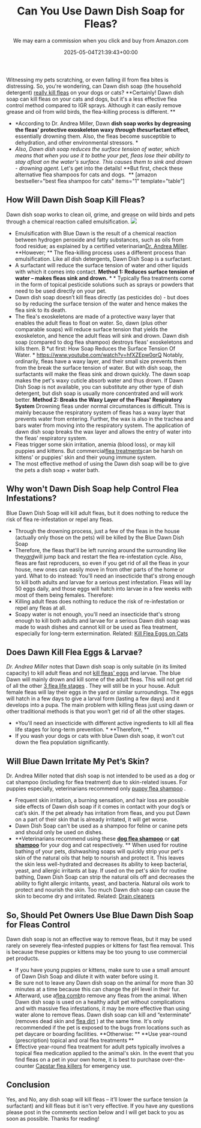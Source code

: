 ﻿---
author: We may earn a commission when you click and buy from Amazon.com
layout: post
title: Can You Use Dawn Dish Soap for Fleas?
date: '2025-05-04T21:39:43+00:00'
categories:
- Fleas
- Guide
tags: []
slug: /dawn-dish-soap-for-fleas/
lastmod: 2025-05-07T12:21:26+03:00
---

Witnessing my pets scratching, or even falling ill from flea bites is distressing. So, you're wondering, can Dawn dish soap (the household detergent)
[really kill fleas](https://pestpolicy.com/best-flea-treatment-for-puppies/)
on your dogs or cats?
**Certainly! Dawn dish soap can kill fleas on your cats and dogs, but it's a less effective flea control method compared to IGR sprays. Although it can easily remove grease and oil from wild birds, the flea-killing process is different. **
- *According to Dr. Andrea Miller, Dawn **dish soap works by degreasing the fleas' protective exoskeleton waxy *through the*surfactant effect**, essentially drowning them. Also, the fleas become susceptible to dehydration, and other environmental stressors. *
- *Also, Dawn dish soap reduces the surface tension of water, which means that when you use it to bathe your pet, fleas lose their ability to stay afloat on the water's surface. This causes them to sink and drown - drowning agent.*
Let's get into the details!
**But first, check these alternative flea shampoos for cats and dogs.  **
[amazon bestseller="best flea shampoo for cats" items="1" template="table"]
## How Will Dawn Dish Soap Kill Fleas?
Dawn dish soap works to clean oil, grime, and grease on wild birds and pets through a chemical reaction called emulsification.
![](/assets/img/img/)
- Emulsification with Blue Dawn is the result of a chemical reaction between hydrogen peroxide and fatty substances, such as oils from food residue; as explained by a certified veterinarian[Dr. Andrea Miller](https://libertypethospital.com/our-team/).
**However; **
The flea-killing process uses a different process than emulsification. Like all dish detergents, Dawn Dish Soap is a surfactant.
- A surfactant will reduce the surface tension of water and other liquids with which it comes into contact.
**Method 1: Reduces surface tension of water – makes fleas sink and drown.**
* *
Typically flea treatments come in the form of topical pesticide solutions such as sprays or powders that need to be used directly on your pet.
- Dawn dish soap doesn’t kill fleas directly (as pesticides do) - but does so by reducing the surface tension of the water and hence makes the flea sink to its death.
- The flea's exoskeletons are made of a protective waxy layer that enables the adult fleas to float on water.
So, dawn (plus other comparable soaps) will reduce surface tension that yields the exoskeleton, and hence the adult fleas will sink and drown.
Dawn dish soap (compared to dog flea shampoo) destroys fleas' exoskeletons and kills them. B
*ut first: How Soap Reduces the Surface Tension Of Water. *
https://www.youtube.com/watch?v=hfXZEpw0qrQ
Notably, ordinarily, fleas have a waxy layer, and their small size prevents them from the break the surface tension of water.
But with dish soap, the surfactants will make the fleas sink and drown quickly. The dawn soap makes the pet's waxy cuticle absorb water and thus drown.
If Dawn Dish Soap is not available, you can substitute any other type of dish detergent, but dish soap is usually more concentrated and will work better.
**Method 2: Breaks the Waxy Layer of the Fleas' Respiratory System**
Drowning fleas under normal circumstances is difficult. This is mainly because the respiratory system of fleas has a waxy layer that prevents water from entering.
Further, the wax is also in the trachea and bars water from moving into the respiratory system.
The application of dawn dish soap breaks the wax layer and allows the entry of water into the fleas’ respiratory system.
- Fleas trigger some skin irritation, anemia (blood loss), or may kill puppies and kittens. But commercial[flea treatments](https://nysipm.cornell.edu/whats-bugging-you/bed-bugs/bed-bug-faqs///)can be harsh on kittens' or puppies' skin and their young immune system.
- The most effective method of using the Dawn dish soap will be to give the pets a dish soap + water bath.
## Why won't Dawn Dish Soap help Control Flea Infestations?
Blue Dawn Dish Soap will kill adult fleas, but it does nothing to reduce the risk of flea re-infestation or repel any fleas.
- Through the drowning process, just a few of the fleas in the house (actually only those on the pets) will be killed by the Blue Dawn Dish Soap
- Therefore, the fleas that'll be left running around the surrounding like the[*yard*](https://pestpolicy.com/best-flea-spray-for-yard/)will jump back and restart the flea re-infestation cycle.
Also, fleas are fast reproducers, so even if you get rid of all the fleas in your house, new ones can easily move in from other parts of the home or yard.
What to do instead: You'll need an insecticide that's strong enough to kill both adults and larvae for a serious pest infestation.
Fleas will lay 50 eggs daily, and those eggs will hatch into larvae in a few weeks with most of them being females.
Therefore:
- Killing adult fleas does nothing to reduce the risk of re-infestation or repel any fleas at all.
- Soapy water is not enough, you'll need an insecticide that's strong enough to kill both adults and larvae for a serious
Dawn dish soap was made to wash dishes and cannot kill or be used as flea treatment, especially for long-term extermination.
Related:
[Kill Flea Eggs on Cats](https://pestpolicy.com/how-to-get-rid-of-flea-eggs-on-cats/)
## Does Dawn Kill Flea Eggs & Larvae?
*Dr. Andrea Miller*
notes that Dawn dish soap is only suitable (in its limited capacity) to kill adult fleas and not
[kill fleas' eggs](https://pestpolicy.com/how-to-kill-flea-eggs/)
and larvae.
The blue Dawn will mainly drown and kill some of the adult fleas. This will not get rid of all the other
[3 flea life stages](https://pestpolicy.com/flea-life-cycle/)
. They will still be in your house.
Adult female fleas will lay their eggs in the yard or similar surroundings. The eggs will hatch in a few days to give a larval form (lasting a few days) and it develops into a pupa.
The main problem with killing fleas just using dawn or other traditional methods is that you won’t get rid of all the other stages.
- *You'll need an insecticide with different active ingredients to kill all flea life stages for long-term prevention. *
**Therefore, **
- If you wash your dogs or cats with blue Dawn dish soap, it won't cut down the flea population significantly.
## Will Blue Dawn Irritate My Pet’s Skin?
Dr. Andrea Miller noted that dish soap is not intended to be used as a dog or cat shampoo (including for flea treatment) due to skin-related issues. For puppies especially, veterinarians recommend only
[puppy flea shampoo](https://pestpolicy.com/best-puppy-shampoo-for-fleas/)
.
- Frequent skin irritation, a burning sensation, and hair loss are possible side effects of Dawn dish soap if it comes in contact with your dog’s or cat’s skin.
If the pet already has irritation from fleas, and you put Dawn on a part of their skin that is already irritated, it will get worse.
- Dawn Dish Soap can't be used as a shampoo for feline or canine pets and should only be used on dishes.
- **Veterinarians recommend using these **[**dog flea shampoo**](https://pestpolicy.com/best-flea-shampoo-for-dogs/)** or **[**cat shampoo**](https://pestpolicy.com/best-flea-shampoo-for-cats/)** for your dog and cat respectively. **
When used for routine bathing of your pets, dishwashing soaps will quickly strip your pet's skin of the natural oils that help to nourish and protect it.
This leaves the skin less well-hydrated and decreases its ability to keep bacterial, yeast, and allergic irritants at bay.
If used on the pet's skin for routine bathing, Dawn Dish Soap can strip the natural oils off and decreases the ability to fight allergic irritants, yeast, and bacteria.
Natural oils work to protect and nourish the skin. Too much Dawn dish soap can cause the skin to become dry and irritated.
Related:
[Drain cleaners](https://pestpolicy.com/best-drain-cleaner//)
## So, Should Pet Owners Use Blue Dawn Dish Soap for Fleas Control
Dawn dish soap is not an effective way to remove fleas, but it may be used rarely on severely flea-infested puppies or kittens for fast flea removal.
This is because these puppies or kittens may be too young to use commercial pet products.
- If you have young puppies or kittens, make sure to use a small amount of Dawn Dish Soap and dilute it with water before using it.
- Be sure not to leave any Dawn dish soap on the animal for more than 30 minutes at a time because this can change the pH level in their fur.
- Afterward, use a[flea comb](https://pestpolicy.com/how-to-use-a-flea-comb/)to remove any fleas from the animal.
When Dawn dish soap is used on a healthy adult pet without complications and with massive flea infestations, it may be more effective than using water alone to remove fleas.
Dawn dish soap can kill and “exterminate” (removes dead skin and
[flea dirt](https://pestpolicy.com/what-is-flea-dirt/)
) at the same time. It's only recommended if the pet is exposed to the bugs from locations such as pet daycare or boarding facilities.
**Otherwise: **
**Use year-round (prescription) topical and oral flea treatments **
- Effective year-round flea treatment for adult pets typically involves a topical flea medication applied to the animal's skin.
In the event that you find fleas on a pet in your own home, it is best to purchase over-the-counter
[Capstar flea killers](https://pestpolicy.com/best-flea-treatment-for-cats/)
for emergency use.
## Conclusion
Yes, and No, any dish soap will kill fleas – it’ll lower the surface tension (a surfactant) and kill fleas but it isn't very effective.
If you have any questions please post in the comments section below and I will get back to you as soon as possible.
Thanks for reading!